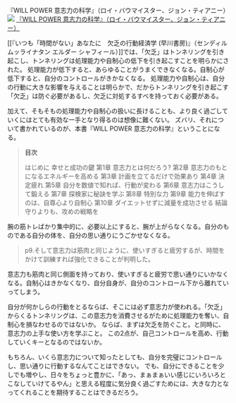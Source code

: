 『WILL POWER 意志力の科学』（ロイ・バウマイスター、ジョン・ティアニー）
[![](https://images-na.ssl-images-amazon.com/images/I/41Uj4gAq0PL._SX351_BO1204203200_.jpg)](http://www.amazon.co.jp/exec/obidos/asin/4772695354/choiyaki81-22/)
[『WILL POWER 意志力の科学』（ロイ・バウマイスター、ジョン・ティアニー）](http://www.amazon.co.jp/exec/obidos/asin/4772695354/choiyaki81-22/)

[[『いつも「時間がない」あなたに　欠乏の行動経済学 (早川書房)』（センディル ムッライナタン エルダー シャフィール）]]では、「欠乏」はトンネリングを引き起こし、トンネリングは処理能力や自制心の低下を引き起こすことを明らかにされた。
処理能力が低下すると、あらゆることがうまくできなくなる。自制心が低下すると、自分のコントロールがきかなくなる。
処理能力や自制心は、自分の行動に大きな影響を与えることは明らかで、だからトンネリングを引き起こす「欠乏」は防ぐ必要があるし、欠乏に対処するすべを持っておく必要がある。

加えて、そもそもの処理能力や自制心の扱いに長けることも、より良く過ごしていくにはとても有効な一手となり得るのは想像に難くない。
ズバリ、それについて書かれているのが、本書『WILL POWER 意志力の科学』ということになる。

> **目次** 
> 
> はじめに 幸せと成功の鍵
> 第1章 意志力とは何だろう? 
> 第2章 意志力のもとになるエネルギーを高める
> 第3章 計画を立てるだけで効果あり
> 第4章 決定疲れ
> 第5章 自分を数値で知れば、行動が変わる
> 第6章 意志力はこうして鍛える
> 第7章 探検家に秘訣を学ぶ
> 第8章 特別な力
> 第9章 能力を伸ばすのは、自尊心より自制心
> 第10章 ダイエットせずに減量を成功させる
> 結論 守りよりも、攻めの戦略を

腕の筋トレばかり集中的に、必要以上にすると、腕が上がらなくなる。自分のものである自分の体を、自分の思い通りにうごかせなくなる。

> p9.そして意志力は筋肉と同じように、使いすぎると疲労するが、時間をかけて訓練すれば強化できることが判明した。

意志力も筋肉と同じ側面を持っており、使いすぎると疲労で思い通りにいかなくなる。自制心はきかなくなり、自分自身が、自分のコントロール下から離れていってしまう。

自分が何かしらの行動をとるならば、そこには必ず意志力が使われる。「欠乏」からくるトンネリングは、この意志力を消費させるがために処理能力を奪い、自制心を損なわせるのではないか。
ならば、まずは欠乏を防ぐこと。と同時に、意志力の上手な使い方を学ぶこと。
この2点が、自己コントロールを高め、行動していくキーとなるのではないか。

もちろん、いくら意志力について知ったとしても、自分を完璧にコントロールし、思い通りに行動するなんてことはできない。
でも、自分にできることを少しでも増やし、日々をちょっと豊かに、「あっ、まぁまぁいい感じにいろいろとこなしていけてるやん」と思える程度に気分良く過ごすためには、大きな力となってくれることを期待することはできるだろう。